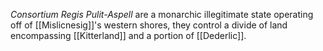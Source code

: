*Consortium Regis Pulit-Aspell* are a monarchic illegitimate state operating off of [[Mislicnesig]]'s western shores, they control a divide of land encompassing [[Kitterland]] and a portion of [[Dederlic]].